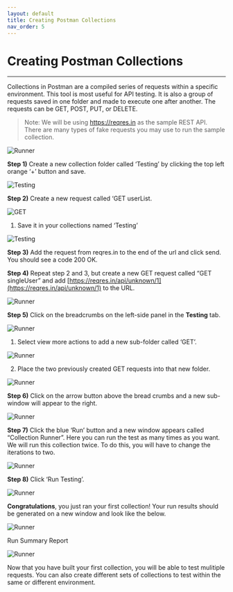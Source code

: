 ```yaml
---
layout: default
title: Creating Postman Collections
nav_order: 5
---
```


# Creating Postman Collections
---
Collections in Postman are a compiled series of requests within a specific environment. This tool is most useful for API testing. It is also a group of requests saved in one folder and made to execute one after another. The requests can be GET, POST, PUT, or DELETE.

> Note: We will be using https://reqres.in as the sample REST API. There are many types of fake requests you may use to run the sample collection.

![Runner](https://raw.githubusercontent.com/cee-elle/postman-documentation/gh-pages/docs/raw/postman-collections-3.png)

**Step 1)** Create a new collection folder called ‘Testing’ by clicking the top left orange ‘+’ button and save.

![Testing](https://raw.githubusercontent.com/cee-elle/postman-documentation/gh-pages/docs/raw/postman-collections-4.png)

**Step 2)** Create a new request called ‘GET userList.

![GET](https://raw.githubusercontent.com/cee-elle/postman-documentation/gh-pages/docs/raw/postman-collections-5.png)

1. Save it in your collections named ‘Testing’

![Testing](https://raw.githubusercontent.com/cee-elle/postman-documentation/gh-pages/docs/raw/postman-collections-6.png)

**Step 3)** Add the request from reqres.in to the end of the url and click send. You should see a code 200 OK.
 
 
**Step 4)** Repeat step 2 and 3, but create a new GET request called “GET singleUser” and add [https://reqres.in/api/unknown/1](https://reqres.in/api/unknown/1) to the URL. 

![Runner](https://raw.githubusercontent.com/cee-elle/postman-documentation/gh-pages/docs/raw/postman-collections-7.png)

**Step 5)** Click on the breadcrumbs on the left-side panel in the **Testing** tab.

![Runner](https://raw.githubusercontent.com/cee-elle/postman-documentation/gh-pages/docs/raw/postman-collections-8a.png)

1. Select view more actions to add a new sub-folder called ‘GET’.

![Runner](https://raw.githubusercontent.com/cee-elle/postman-documentation/gh-pages/docs/raw/postman-collections-8b.png)

2. Place the two previously created GET requests into that new folder.

![Runner](https://raw.githubusercontent.com/cee-elle/postman-documentation/gh-pages/docs/raw/postman-collections-8c.png)


**Step 6)** Click on the arrow button above the bread crumbs and a new sub-window will appear to the right.

![Runner](https://raw.githubusercontent.com/cee-elle/postman-documentation/gh-pages/docs/raw/postman-collections-9.png)

**Step 7)** Click the blue ‘Run’ button and a new window appears called “Collection Runner”. Here you can run the test as many times as you want. We will run this collection twice. To do this, you will have to change the iterations to two. 

![Runner](https://raw.githubusercontent.com/cee-elle/postman-documentation/gh-pages/docs/raw/postman-collections-2.png)


**Step 8)** Click ‘Run Testing’.

![Runner](https://raw.githubusercontent.com/cee-elle/postman-documentation/gh-pages/docs/raw/postman-collections-10.png)




**Congratulations**, you just ran your first collection! Your run results should be generated on a new window and look like the below.

![Runner](https://raw.githubusercontent.com/cee-elle/postman-documentation/gh-pages/docs/raw/postman-collections-11.png)

Run Summary Report

![Runner](https://raw.githubusercontent.com/cee-elle/postman-documentation/gh-pages/docs/raw/postman-collections-12.png)

Now that you have built your first collection, you will be able to test mulitiple requests. You can also create different sets of collections to test within the same or different environment. 
